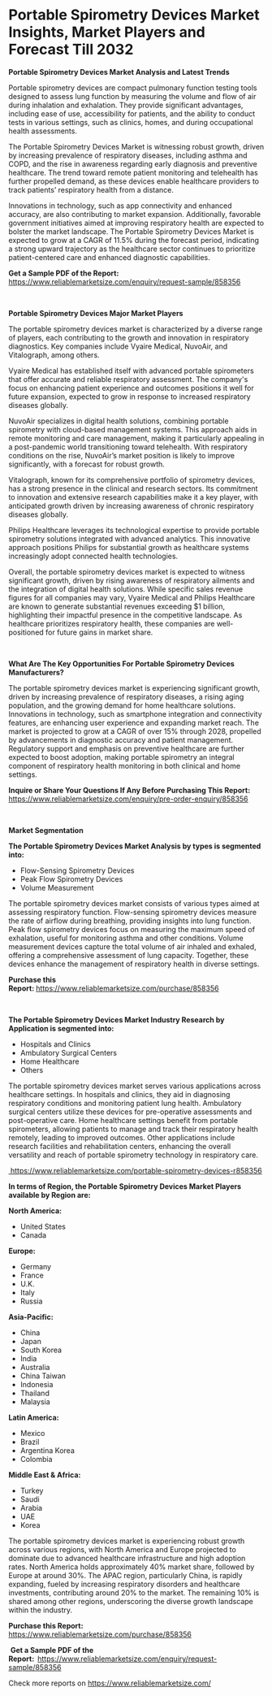 <p><h1>Portable Spirometry Devices Market Insights, Market Players and Forecast Till 2032</h1></p><p><strong>Portable Spirometry Devices Market Analysis and Latest Trends</strong></p>
<p><p>Portable spirometry devices are compact pulmonary function testing tools designed to assess lung function by measuring the volume and flow of air during inhalation and exhalation. They provide significant advantages, including ease of use, accessibility for patients, and the ability to conduct tests in various settings, such as clinics, homes, and during occupational health assessments.</p><p>The Portable Spirometry Devices Market is witnessing robust growth, driven by increasing prevalence of respiratory diseases, including asthma and COPD, and the rise in awareness regarding early diagnosis and preventive healthcare. The trend toward remote patient monitoring and telehealth has further propelled demand, as these devices enable healthcare providers to track patients’ respiratory health from a distance.</p><p>Innovations in technology, such as app connectivity and enhanced accuracy, are also contributing to market expansion. Additionally, favorable government initiatives aimed at improving respiratory health are expected to bolster the market landscape. The Portable Spirometry Devices Market is expected to grow at a CAGR of 11.5% during the forecast period, indicating a strong upward trajectory as the healthcare sector continues to prioritize patient-centered care and enhanced diagnostic capabilities.</p></p>
<p><strong>Get a Sample PDF of the Report:&nbsp;</strong> <a href="https://www.reliablemarketsize.com/enquiry/request-sample/858356?utm_campaign=2843&utm_medium=2&utm_source=Github&utm_content=ia&utm_term=03032025&utm_id=portable-spirometry-devices">https://www.reliablemarketsize.com/enquiry/request-sample/858356</a></p>
<p>&nbsp;</p>
<p><strong>Portable Spirometry Devices Major Market Players</strong></p>
<p><p>The portable spirometry devices market is characterized by a diverse range of players, each contributing to the growth and innovation in respiratory diagnostics. Key companies include Vyaire Medical, NuvoAir, and Vitalograph, among others.</p><p>Vyaire Medical has established itself with advanced portable spirometers that offer accurate and reliable respiratory assessment. The company's focus on enhancing patient experience and outcomes positions it well for future expansion, expected to grow in response to increased respiratory diseases globally.</p><p>NuvoAir specializes in digital health solutions, combining portable spirometry with cloud-based management systems. This approach aids in remote monitoring and care management, making it particularly appealing in a post-pandemic world transitioning toward telehealth. With respiratory conditions on the rise, NuvoAir’s market position is likely to improve significantly, with a forecast for robust growth.</p><p>Vitalograph, known for its comprehensive portfolio of spirometry devices, has a strong presence in the clinical and research sectors. Its commitment to innovation and extensive research capabilities make it a key player, with anticipated growth driven by increasing awareness of chronic respiratory diseases globally.</p><p>Philips Healthcare leverages its technological expertise to provide portable spirometry solutions integrated with advanced analytics. This innovative approach positions Philips for substantial growth as healthcare systems increasingly adopt connected health technologies.</p><p>Overall, the portable spirometry devices market is expected to witness significant growth, driven by rising awareness of respiratory ailments and the integration of digital health solutions. While specific sales revenue figures for all companies may vary, Vyaire Medical and Philips Healthcare are known to generate substantial revenues exceeding $1 billion, highlighting their impactful presence in the competitive landscape. As healthcare prioritizes respiratory health, these companies are well-positioned for future gains in market share.</p></p>
<p>&nbsp;</p>
<p><strong>What Are The Key Opportunities For Portable Spirometry Devices Manufacturers?</strong></p>
<p><p>The portable spirometry devices market is experiencing significant growth, driven by increasing prevalence of respiratory diseases, a rising aging population, and the growing demand for home healthcare solutions. Innovations in technology, such as smartphone integration and connectivity features, are enhancing user experience and expanding market reach. The market is projected to grow at a CAGR of over 15% through 2028, propelled by advancements in diagnostic accuracy and patient management. Regulatory support and emphasis on preventive healthcare are further expected to boost adoption, making portable spirometry an integral component of respiratory health monitoring in both clinical and home settings.</p></p>
<p><strong>Inquire or Share Your Questions If Any Before Purchasing This Report:</strong> <a href="https://www.reliablemarketsize.com/enquiry/pre-order-enquiry/858356?utm_campaign=2843&utm_medium=2&utm_source=Github&utm_content=ia&utm_term=03032025&utm_id=portable-spirometry-devices">https://www.reliablemarketsize.com/enquiry/pre-order-enquiry/858356</a></p>
<p>&nbsp;</p>
<p><strong>Market Segmentation</strong></p>
<p><strong>The Portable Spirometry Devices Market Analysis by types is segmented into:</strong></p>
<p><ul><li>Flow-Sensing Spirometry Devices</li><li>Peak Flow Spirometry Devices</li><li>Volume Measurement</li></ul></p>
<p><p>The portable spirometry devices market consists of various types aimed at assessing respiratory function. Flow-sensing spirometry devices measure the rate of airflow during breathing, providing insights into lung function. Peak flow spirometry devices focus on measuring the maximum speed of exhalation, useful for monitoring asthma and other conditions. Volume measurement devices capture the total volume of air inhaled and exhaled, offering a comprehensive assessment of lung capacity. Together, these devices enhance the management of respiratory health in diverse settings.</p></p>
<p><strong>Purchase this Report:&nbsp;</strong><a href="https://www.reliablemarketsize.com/purchase/858356?utm_campaign=2843&utm_medium=2&utm_source=Github&utm_content=ia&utm_term=03032025&utm_id=portable-spirometry-devices">https://www.reliablemarketsize.com/purchase/858356</a></p>
<p>&nbsp;</p>
<p><strong>The Portable Spirometry Devices Market Industry Research by Application is segmented into:</strong></p>
<p><ul><li>Hospitals and Clinics</li><li>Ambulatory Surgical Centers</li><li>Home Healthcare</li><li>Others</li></ul></p>
<p><p>The portable spirometry devices market serves various applications across healthcare settings. In hospitals and clinics, they aid in diagnosing respiratory conditions and monitoring patient lung health. Ambulatory surgical centers utilize these devices for pre-operative assessments and post-operative care. Home healthcare settings benefit from portable spirometers, allowing patients to manage and track their respiratory health remotely, leading to improved outcomes. Other applications include research facilities and rehabilitation centers, enhancing the overall versatility and reach of portable spirometry technology in respiratory care.</p></p>
<p><a href="https://www.reliablemarketsize.com/portable-spirometry-devices-r858356?utm_campaign=2843&utm_medium=2&utm_source=Github&utm_content=ia&utm_term=03032025&utm_id=portable-spirometry-devices">&nbsp;https://www.reliablemarketsize.com/portable-spirometry-devices-r858356</a></p>
<p><strong>In terms of Region, the Portable Spirometry Devices Market Players available by Region are:</strong></p>
<p>
    <p> <strong> North America: </strong>
        <ul>
            <li>United States</li>
            <li>Canada</li>
        </ul>
        </p> 
    <p> <strong> Europe: </strong>
        <ul>
            <li>Germany</li>
            <li>France</li>
            <li>U.K.</li>
            <li>Italy</li>
            <li>Russia</li>
        </ul>
        </p> 
    <p> <strong> Asia-Pacific: </strong>
        <ul>
            <li>China</li>
            <li>Japan</li>
            <li>South Korea</li>
            <li>India</li>
            <li>Australia</li>
            <li>China Taiwan</li>
            <li>Indonesia</li>
            <li>Thailand</li>
            <li>Malaysia</li>
        </ul>
        </p> 
    <p> <strong> Latin America: </strong>
        <ul>
            <li>Mexico</li>
            <li>Brazil</li>
            <li>Argentina Korea</li>
            <li>Colombia</li>
        </ul>
        </p> 
    <p> <strong> Middle East & Africa: </strong>
        <ul>
            <li>Turkey</li>
            <li>Saudi</li>
            <li>Arabia</li>
            <li>UAE</li>
            <li>Korea</li>
        </ul>
    </p>
    </p>
<p><p>The portable spirometry devices market is experiencing robust growth across various regions, with North America and Europe projected to dominate due to advanced healthcare infrastructure and high adoption rates. North America holds approximately 40% market share, followed by Europe at around 30%. The APAC region, particularly China, is rapidly expanding, fueled by increasing respiratory disorders and healthcare investments, contributing around 20% to the market. The remaining 10% is shared among other regions, underscoring the diverse growth landscape within the industry.</p></p>
<p><strong>Purchase this Report: </strong><a href="https://www.reliablemarketsize.com/purchase/858356?utm_campaign=2843&utm_medium=2&utm_source=Github&utm_content=ia&utm_term=03032025&utm_id=portable-spirometry-devices">https://www.reliablemarketsize.com/purchase/858356</a></p>
<p>&nbsp;<strong>Get a Sample PDF of the Report:&nbsp;&nbsp;</strong><a href="https://www.reliablemarketsize.com/enquiry/request-sample/858356?utm_campaign=2843&utm_medium=2&utm_source=Github&utm_content=ia&utm_term=03032025&utm_id=portable-spirometry-devices">https://www.reliablemarketsize.com/enquiry/request-sample/858356</a></p>
<p><strong></strong></p>
<p>Check more reports on <a href="https://www.reliablemarketsize.com/?utm_campaign=2843&utm_medium=2&utm_source=Github&utm_content=ia&utm_term=03032025&utm_id=portable-spirometry-devices">https://www.reliablemarketsize.com/</a></p>